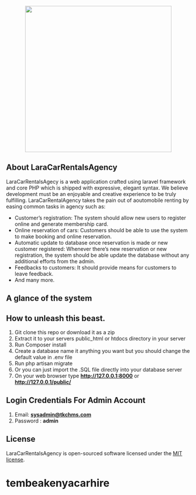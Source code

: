 <p align="center"><img src="https://github.com/MartMbithi/LaraCarRentalMS/blob/master/public/core/BackEnd/admin/assets/img/brand/blue.png" width="400"></p>



## About LaraCarRentalsAgency

LaraCarRentalsAgecy is a web application crafted using laravel framework and core PHP which is shipped with expressive, elegant syntax. We believe development must be an enjoyable and creative experience to be truly fulfilling. LaraCarRentalAgency takes the pain out of aoutomobile renting by easing common tasks in agency such as:

- Customer’s registration: The system should allow new users to register online and generate membership card.
- Online reservation of cars: Customers should be able to use the system to make booking and online reservation.
- Automatic update to database once reservation is made or new customer registered: Whenever there’s new reservation or new     registration, the system should be able update the database without any additional efforts from the admin.
- Feedbacks to customers: It should provide means for customers to leave feedback.
- And many more.

## A glance of the system


## How to unleash this beast.
1. Git clone this repo or download it as a zip<br>
2. Extract it to your servers public_html or htdocs directory in your server<br>
3. Run Composer install<br>
4. Create a database name it anything you want but you should change the default value in   .env file<br>
5. Run php artisan migrate<br>
6. Or you can just import the .SQL file directly into your database server<br>
7. On your web browser type <b>http://127.0.0.1:8000</b> or <b>http://127.0.0.1/public/</b>

## Login Credentials For Admin Account
1. Email:   <b>sysadmin@tkchms.com</b><br>
2. Password :  <b>admin</b> <br>

## License
LaraCarRentalsAgency  is open-sourced software licensed under the [MIT license](https://opensource.org/licenses/MIT).
# tembeakenyacarhire
